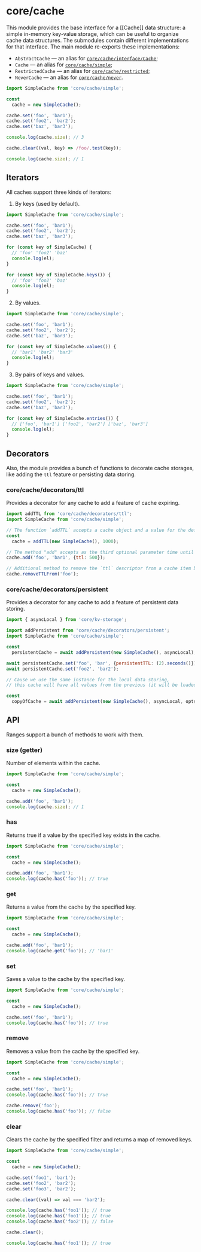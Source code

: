 # core/cache

This module provides the base interface for a [[Cache]] data structure: a simple in-memory key-value storage,
which can be useful to organize cache data structures.
The submodules contain different implementations for that interface. The main module re-exports these implementations:

* `AbstractCache` — an alias for [`core/cache/interface/Cache`](src_core_cache_interface.html);
* `Cache` — an alias for [`core/cache/simple`](src_core_cache_simple_index.html);
* `RestrictedCache` — an alias for [`core/cache/restricted`](src_core_cache_restricted_index.html);
* `NeverCache` — an alias for [`core/cache/never`](src_core_cache_never_index.html).

```js
import SimpleCache from 'core/cache/simple';

const
  cache = new SimpleCache();

cache.set('foo', 'bar1');
cache.set('foo2', 'bar2');
cache.set('baz', 'bar3');

console.log(cache.size); // 3

cache.clear((val, key) => /foo/.test(key));

console.log(cache.size); // 1
```

## Iterators

All caches support three kinds of iterators:

1. By keys (used by default).

```js
import SimpleCache from 'core/cache/simple';

cache.set('foo', 'bar1');
cache.set('foo2', 'bar2');
cache.set('baz', 'bar3');

for (const key of SimpleCache) {
  // 'foo' 'foo2' 'baz'
  console.log(el);
}

for (const key of SimpleCache.keys()) {
  // 'foo' 'foo2' 'baz'
  console.log(el);
}
```

2. By values.

```js
import SimpleCache from 'core/cache/simple';

cache.set('foo', 'bar1');
cache.set('foo2', 'bar2');
cache.set('baz', 'bar3');

for (const key of SimpleCache.values()) {
  // 'bar1' 'bar2' 'bar3'
  console.log(el);
}
```

3. By pairs of keys and values.

```js
import SimpleCache from 'core/cache/simple';

cache.set('foo', 'bar1');
cache.set('foo2', 'bar2');
cache.set('baz', 'bar3');

for (const key of SimpleCache.entries()) {
  // ['foo', 'bar1'] ['foo2', 'bar2'] ['baz', 'bar3']
  console.log(el);
}
```

## Decorators

Also, the module provides a bunch of functions to decorate cache storages, like adding the `ttl` feature or persisting data storing.

### core/cache/decorators/ttl

Provides a decorator for any cache to add a feature of cache expiring.

```js
import addTTL from 'core/cache/decorators/ttl';
import SimpleCache from 'core/cache/simple';

// The function `addTTL` accepts a cache object and a value for the default TTL as the second argument
const
  cache = addTTL(new SimpleCache(), 1000);

// The method "add" accepts as the third optional parameter time until expiring the item to store in milliseconds
cache.add('foo', 'bar1', {ttl: 500});

// Additional method to remove the `ttl` descriptor from a cache item by the specified key
cache.removeTTLFrom('foo');
```

### core/cache/decorators/persistent

Provides a decorator for any cache to add a feature of persistent data storing.

```js
import { asyncLocal } from 'core/kv-storage';

import addPersistent from 'core/cache/decorators/persistent';
import SimpleCache from 'core/cache/simple';

const
  persistentCache = await addPersistent(new SimpleCache(), asyncLocal);

await persistentCache.set('foo', 'bar', {persistentTTL: (2).seconds()});
await persistentCache.set('foo2', 'bar2');

// Cause we use the same instance for the local data storing,
// this cache will have all values from the previous (it will be loaded from the storage during initialization)

const
  copyOfCache = await addPersistent(new SimpleCache(), asyncLocal, opts);
```

## API

Ranges support a bunch of methods to work with them.

### size (getter)

Number of elements within the cache.

```js
import SimpleCache from 'core/cache/simple';

const
  cache = new SimpleCache();

cache.add('foo', 'bar1');
console.log(cache.size); // 1
```

### has

Returns true if a value by the specified key exists in the cache.

```js
import SimpleCache from 'core/cache/simple';

const
  cache = new SimpleCache();

cache.add('foo', 'bar1');
console.log(cache.has('foo')); // true
```

### get

Returns a value from the cache by the specified key.

```js
import SimpleCache from 'core/cache/simple';

const
  cache = new SimpleCache();

cache.add('foo', 'bar1');
console.log(cache.get('foo')); // 'bar1'
```

### set

Saves a value to the cache by the specified key.

```js
import SimpleCache from 'core/cache/simple';

const
  cache = new SimpleCache();

cache.set('foo', 'bar1');
console.log(cache.has('foo')); // true
```

### remove

Removes a value from the cache by the specified key.

```js
import SimpleCache from 'core/cache/simple';

const
  cache = new SimpleCache();

cache.set('foo', 'bar1');
console.log(cache.has('foo')); // true

cache.remove('foo');
console.log(cache.has('foo')); // false
```

### clear

Clears the cache by the specified filter and returns a map of removed keys.

```js
import SimpleCache from 'core/cache/simple';

const
  cache = new SimpleCache();

cache.set('foo1', 'bar1');
cache.set('foo2', 'bar2');
cache.set('foo3', 'bar2');

cache.clear((val) => val === 'bar2');

console.log(cache.has('foo1')); // true
console.log(cache.has('foo1')); // true
console.log(cache.has('foo2')); // false

cache.clear();

console.log(cache.has('foo1')); // true
```
